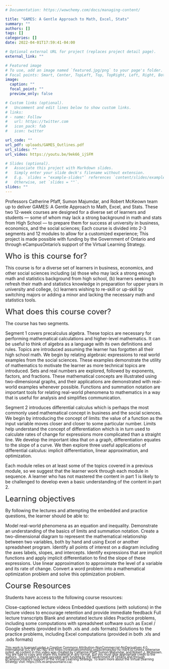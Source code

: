 ```yaml
---
# Documentation: https://wowchemy.com/docs/managing-content/

title: "GAMES: A Gentle Approach to Math, Excel, Stats"
summary: ""
authors: []
tags: []
categories: []
date: 2022-04-01T17:59:41-04:00

# Optional external URL for project (replaces project detail page).
external_link: ""

# Featured image
# To use, add an image named `featured.jpg/png` to your page's folder.
# Focal points: Smart, Center, TopLeft, Top, TopRight, Left, Right, BottomLeft, Bottom, BottomRight.
image:
  caption: ""
  focal_point: ""
  preview_only: false

# Custom links (optional).
#   Uncomment and edit lines below to show custom links.
# links:
# - name: Follow
#   url: https://twitter.com
#   icon_pack: fab
#   icon: twitter

url_code: ""
url_pdf: uploads/GAMES_Outlines.pdf   
url_slides: ""
url_video: https://youtu.be/9ek66_ijSFM

# Slides (optional).
#   Associate this project with Markdown slides.
#   Simply enter your slide deck's filename without extension.
#   E.g. `slides = "example-slides"` references `content/slides/example-slides.md`.
#   Otherwise, set `slides = ""`.
slides: ""
---
```


Professors Catherine Pfaff, Sumon Majumdar, and Robert McKeown team up to deliver GAMES: A Gentle Approach to Math, Excel, and Stats. These two 12-week courses are designed for a diverse set of learners and students &mdash; some of whom may lack a strong background in math and stats from High School &mdash; to prepare them for success at university in business, economics, and the social sciences; Each course is divided into 2-3 segments and 12 modules to allow for a customized experience; This project is made possible with funding by the Government of Ontario and through eCampusOntario’s support of the Virtual Learning Strategy.

<font size="+2">Who is this course for?</font>

This course is for a diverse set of learners in business, economics, and other social sciences including (a) those who may lack a strong enough math and statistics background from high school, (b) learners seeking to refresh their math and statistics knowledge in preparation for upper years in university and college, (c) learners wishing to re-skill or up-skill by switching majors or adding a minor and lacking the necessary math and statistics tools.


<font size="+2">What does this course cover?</font>

The course has two segments.

Segment 1 covers precalculus algebra. These topics are necessary for performing mathematical calculations and higher-level mathematics. It can be useful to think of algebra as a language with its own definitions and rules. Topics are introduced assuming the learner has forgotten all their high school math. We begin by relating algebraic expressions to real world examples from the social sciences. These examples demonstrate the utility of mathematics to motivate the learner as more technical topics are introduced. Sets and real numbers are explored, followed by exponents, factors, and fractions. These mathematical concepts are illustrated using two-dimensional graphs, and their applications are demonstrated with real-world examples whenever possible. Functions and summation notation are important tools for relating real-world phenomena to mathematics in a way that is useful for analysis and simplifies communication.

Segment 2 introduces differential calculus which is perhaps the most commonly used mathematical concept in business and the social sciences. We begin by introducing the concept of limits: the value of a function as the input variable moves closer and closer to some particular number. Limits help understand the concept of differentiation which is in turn used to calculate rates of change for expressions more complicated than a straight line. We develop the important idea that on a graph, differentiation equates to the slope of a curve. We then explore three useful applications of differential calculus: implicit differentiation, linear approximation, and optimization.

Each module relies on at least some of the topics covered in a previous module, so we suggest that the learner work through each module in sequence. A learner who has not mastered the content in part 1 is likely to be challenged to develop even a basic understanding of the content in part 2.


<font size="+2">Learning objectives</font>

By following the lectures and attempting the embedded and practice questions, the learner should be able to:

Model real-world phenomena as an equation and inequality.
Demonstrate an understanding of the basics of limits and summation notation.
Create a two-dimensional diagram to represent the mathematical relationship between two variables, both by hand and using Excel or another spreadsheet program.
Identify all points of interest on a diagram including the axes labels, slopes, and intercepts.
Identify expressions that are implicit functions and apply implicit differentiation to find the slope of these expressions.
Use linear approximation to approximate the level of a variable and its rate of change.
Convert a word problem into a mathematical optimization problem and solve this optimization problem.

<font size="+2">Course Resources</font>

Students have access to the following course resources:

Close-captioned lecture videos
Embedded questions (with solutions) in the lecture videos to encourage retention and provide immediate feedback
Full lecture transcripts
Blank and annotated lecture slides
Practice problems, including some computations with spreadsheet software such as Excel / Google sheets (provided in both .xls and .ods formats)
Solutions to the practice problems, including Excel computations (provided in both .xls and .ods formats)

<p style="line-height:0.75">
<font size="-2"> This work is licensed under a Creative Commons Attribution-NonCommercial-NoDerivatives 4.0 International (CC BY-NC-ND 4.0) https://creativecommons.org/licenses/by-nc-nd/4.0/  Unless otherwise noted, all content in this video was created by Catherine Pfaff, Sumon Majumdar, and Robert J. McKeown. You are free to copy and share this material in any format, but you must give appropriate credit to the authors. This project is made possible with funding by the Government of Ontario and through eCampusOntario’s support of the Virtual Learning Strategy. To learn more about the Virtual Learning Strategy visit: https://vls.ecampusontario.ca/. </font>
</p>